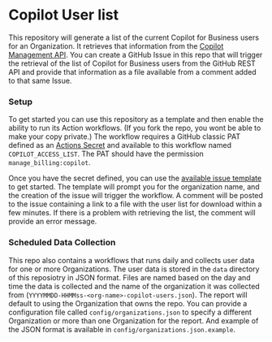 # Copilot User list
This repository will generate a list of the current Copilot for Business users for an Organization.  It retrieves that information from the [Copilot Management API](https://docs.github.com/en/rest/copilot/copilot-business?apiVersion=2022-11-28#list-all-copilot-business-seat-assignments-for-an-organization). You can create a GitHub Issue in this repo that will trigger the retrieval of the list of Copilot for Business users from the GitHub REST API and provide that information as a file available from a comment added to that same Issue.

### Setup
To get started you can use this repository as a template and then enable the ability to run its Action workflows. (If you fork the repo, you wont be able to make your copy private.) The workflow requires a GitHub classic PAT defined as an [Actions Secret](../../settings/secrets/actions) and available to this workflow named `COPILOT_ACCESS_LIST`.  The PAT should have the permission `manage_billing:copilot`. 

Once you have the secret defined, you can use the [available issue template](../../issues/new?assignees=&labels=copilot-users&projects=&template=list-active-users.yaml&title=List+Copilot+Users) to get started.  The template will prompt you for the organization name, and the creation of the issue will trigger the workflow.  A comment will be posted to the issue containing a link to a file with the user list for download within a few minutes.  If there is a problem with retrieving the list, the comment will provide an error message.

### Scheduled Data Collection
This repo also contains a workflows that runs daily and collects user data for one or more Organizations.  The user data is stored in the `data` directory of this reposiotry in JSON format.  Files are named based on the day and time the data is collected and the name of the organization it was collected from (`YYYYMMDD-HHMMss-<org-name>-copilot-users.json`).  The report will default to using the Organization that owns the repo.  You can provide a configuration file called `config/organizations.json` to specify a different Organization or more than one Organization for the report.  And example of the JSON format is available in `config/organizations.json.example`.